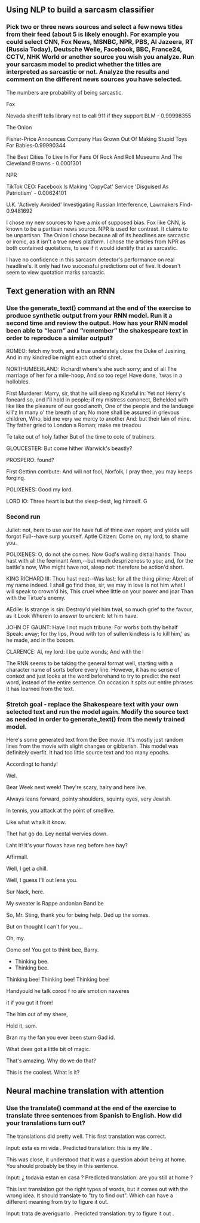 ## Using NLP to build a sarcasm classifier

### Pick two or three news sources and select a few news titles from their feed (about 5 is likely enough).  For example you could select CNN, Fox News, MSNBC, NPR, PBS, Al Jazeera, RT (Russia Today), Deutsche Welle, Facebook, BBC, France24, CCTV, NHK World or another source you wish you analyze.  Run your sarcasm model to predict whether the titles are interpreted as sarcastic or not.  Analyze the results and comment on the different news sources you have selected.

The numbers are probability of being sarcastic.

Fox

Nevada sheriff tells library not to call 911 if they support BLM - 0.99998355

The Onion

Fisher-Price Announces Company Has Grown Out Of Making Stupid Toys For Babies-0.99990344

The Best Cities To Live In For Fans Of Rock And Roll Museums And The Cleveland Browns - 0.0001301

NPR

TikTok CEO: Facebook Is Making 'CopyCat' Service 'Disguised As Patriotism' - 0.00624101

U.K. 'Actively Avoided' Investigating Russian Interference, Lawmakers Find- 0.9481692

I chose my new sources to have a mix of supposed bias. Fox like CNN, is known to be a partisan news source. NPR is used for
contrast. It claims to be unpartisan. The Onion I chose because all of its headlines are sarcastic or ironic, as it isn't
a true news platform. I chose the articles from NPR as both contained quotations, to see if it would identify that as sarcastic.

I have no confidence in this sarcasm detector's performance on real headline's. It only had two successful predictions out of five.
It doesn't seem to view quotation marks sarcastic.


## Text generation with an RNN

### Use the generate_text() command at the end of the exercise to produce synthetic output from your RNN model.  Run it a second time and review the output.  How has your RNN model been able to “learn” and “remember” the shakespeare text in order to reproduce a similar output?

ROMEO: fetch my troth, and a true underately close the Duke of Jusining,
And in my kindred be might each other'd shret.

NORTHUMBERLAND:
Richard! where's she such sorry; and of all
The marriage of her for a mile-hoop,
And so too rege! Have done, 'twas in a hollobles.

First Murderer:
Marry, sir, that he will sleep ng Kateful in:
Yet not Henry's foneard so, and
I'll hold in people; if my mistress canonect,
Behelded with like like the pleasure of our good anoth,
One of the people and the landuage kill'z
In many o' the breath of an;
No more shall be assured in grievous children,
Who, bid me very we mercy to another
And: but their lain of mine.
Thy father gried to London a Roman; make me treadou

Te take out of holy father
But of the time to cote of trabiners.

GLOUCESTER:
But come hither Warwick's beastly?

PROSPERO:
found?

First Gettinn combute:
And will not fool, Norfolk, I pray thee, you may keeps forging.

POLIXENES:
Good my lord.

LORD IO:
Three heart is but the sleep-tiest, leg himself.
G

### Second run

Juliet: not, here to use war
He have full of thine own report; and yields will forgot
Full--have surp yourself. Aptle Citizen:
Come on, my lord, to shame you.

POLIXENES:
O, do not she comes.
Now God's walling distial hands:
Thou hast with all the feerinant
Anm,--but much desprizeness to you; and, for the battle's now,
Whe might
have not, sleep not: therefore be action'd short.

KING RICHARD III:
Thou hast neat--Was last; for all the thing pilme;
Abreit of my name indeed.
I shall go find thee, sir, we may in love
Is not him what I will speak to crown'd his,
This cruel whee little on your power and joar
Than with the Tirtue's enemy.

AEdile:
Is strange is sin:
Destroy'd yiel him twal,
so much grief to the favour, as it
Look Wherein to answer to uncient: let him have.

JOHN OF GAUNT:
Have I not much tribune: For worbs both thy behalf
Speak: away; for thy lips,
Proud with ton of sullen kindless is to kill him,' as he made, and in the bosom.

CLARENCE:
Al, my lord: I be quite wonds;
And with the l

The RNN seems to be taking the general format well, starting with a character name of sorts before every line. However, it 
has no sense of context and just looks at the word beforehand to try to predict the next word, instead of the entire sentence.
On occasion it spits out entire phrases it has learned from the text. 

### Stretch goal - replace the Shakespeare text with your own selected text and run the model again.  Modify the source text as needed in order to generate_text() from the newly trained model.

Here's some generated text from the Bee movie. It's mostly just random lines from the movie with slight changes or gibberish.
This model was definitely overfit. It had too little source text and too many epochs.

Accordingt to handy!

  
Wel.

  
Bear Week next week!
They're scary, hairy and here live.

  
Always leans forward, pointy shoulders,
squinty eyes, very Jewish. 

  
In tennis, you attack
at the point of smellive.

  
Like what whalk it know.

  
Thet hat go do.
Ley nextal wervies down.

  
Laht it! It's your flowas have neg before bee bay?

  
Affirmall.

  
Well, I get a chill.

  
Well, I guess I'll out lens you.

  
Sur Nack, here.

  
My sweater is Rappe andonian Band be

  
So, Mr. Sting, thank you for being help.
Ded up the somes.

  
But on thought I can't for you...

  
Oh, my.

  
Oome on! You got to think bee, Barry.

  
- Thinking bee.
- Thinking bee.

  
Thinking bee!
Thinking bee! Thinking bee!

  
Handyould he talk corod
f ro are smotion naweres

  
it if you gut it from!

  
The him out of my shere,

  
Hold it, som.

  
Bran my the fan you ever been sturn Gad id.

  
What dees got a little bit of magic.

  
That's amazing. Why do we do that?
  
  
This is the coolest. What is it?

## Neural machine translation with attention

### Use the translate() command at the end of the exercise to translate three sentences from Spanish to English.  How did your translations turn out?

The translations did pretty well. This first translation was correct.

Input: <start> esta es mi vida . <end>
Predicted translation: this is my life . <end> 

This was close, it understood that it was a question about being at home. You should probably be they in this sentence.

Input: <start> ¿ todavia estan en casa ? <end>
Predicted translation: are you still at home ? <end> 

This last translation got the right types of words, but it comes out with the wrong idea. It should translate to "try to find out".
Which can have a different meaning from try to figure it out.

Input: <start> trata de averiguarlo . <end>
Predicted translation: try to figure it out . <end> 